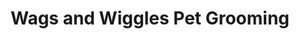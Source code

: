 ---
title: "Wags and Wiggles Pet Grooming"
url: /broken-arrow/wags-and-wiggles-pet-grooming/
shop: Tiersalon
---